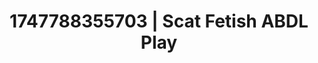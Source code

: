 ---
categories:
- Moonlit passion
- Gender-fluid lovers
- Giantess fetish
- Butt plug play
- Erotic hair pulling
image: /assets/images/1747788355703.jpg
layout: post
seo:
  description: Featured content with premium ABDL Play, Scat Fetish. HD images available.
  keywords: ABDL Play, Scat Fetish
  og_image: /assets/images/1747788355703.jpg
  schema_type: VisualArtwork
tags:
- ABDL Play
- '#1747788355703'
- Scat Fetish
title: 1747788355703 | Scat Fetish ABDL Play
---